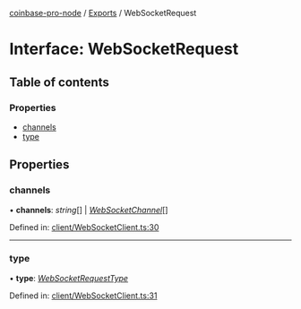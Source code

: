 [coinbase-pro-node](../README.md) / [Exports](../modules.md) / WebSocketRequest

# Interface: WebSocketRequest

## Table of contents

### Properties

- [channels](websocketrequest.md#channels)
- [type](websocketrequest.md#type)

## Properties

### channels

• **channels**: *string*[] \| [*WebSocketChannel*](websocketchannel.md)[]

Defined in: [client/WebSocketClient.ts:30](https://github.com/bennycode/coinbase-pro-node/blob/c3d8f7c/src/client/WebSocketClient.ts#L30)

___

### type

• **type**: [*WebSocketRequestType*](../enums/websocketrequesttype.md)

Defined in: [client/WebSocketClient.ts:31](https://github.com/bennycode/coinbase-pro-node/blob/c3d8f7c/src/client/WebSocketClient.ts#L31)
